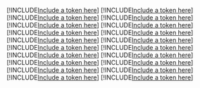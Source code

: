 [!INCLUDE[Include a token here](refs1522662236042/r1.md)]
[!INCLUDE[Include a token here](refs1522662236042/r2.md)]
[!INCLUDE[Include a token here](refs1522662236042/r3.md)]
[!INCLUDE[Include a token here](refs1522662236042/r4.md)]
[!INCLUDE[Include a token here](refs1522662236042/r5.md)]
[!INCLUDE[Include a token here](refs1522662236042/r6.md)]
[!INCLUDE[Include a token here](refs1522662236042/r7.md)]
[!INCLUDE[Include a token here](refs1522662236042/r8.md)]
[!INCLUDE[Include a token here](refs1522662236042/r9.md)]
[!INCLUDE[Include a token here](refs1522662236042/r10.md)]
[!INCLUDE[Include a token here](refs1522662236042/r11.md)]
[!INCLUDE[Include a token here](refs1522662236042/r12.md)]
[!INCLUDE[Include a token here](refs1522662236042/r13.md)]
[!INCLUDE[Include a token here](refs1522662236042/r14.md)]
[!INCLUDE[Include a token here](refs1522662236042/r15.md)]
[!INCLUDE[Include a token here](refs1522662236042/r16.md)]
[!INCLUDE[Include a token here](refs1522662236042/r17.md)]
[!INCLUDE[Include a token here](refs1522662236042/r18.md)]
[!INCLUDE[Include a token here](refs1522662236042/r19.md)]
[!INCLUDE[Include a token here](refs1522662236042/r20.md)]